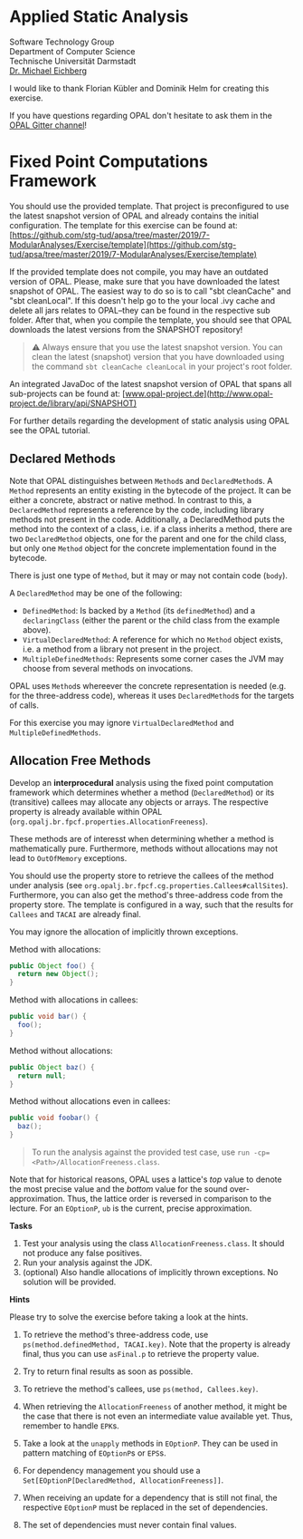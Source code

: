# Applied Static Analysis

Software Technology Group  
Department of Computer Science  
Technische Universität Darmstadt  
[Dr. Michael Eichberg](mailto:m.eichberg@me.com)

I would like to thank Florian Kübler and Dominik Helm for creating this exercise.

If you have questions regarding OPAL don't hesitate to ask them in the [OPAL Gitter channel](https://gitter.im/OPAL-Project/Lobby)!

# Fixed Point Computations Framework

You should use the provided template. That project is preconfigured to use the latest snapshot version of OPAL and already contains the initial configuration. The template for this exercise can be found at: [https://github.com/stg-tud/apsa/tree/master/2019/7-ModularAnalyses/Exercise/template](https://github.com/stg-tud/apsa/tree/master/2019/7-ModularAnalyses/Exercise/template)

If the provided template does not compile, you may have an outdated version of OPAL. Please, make sure that you have downloaded the latest snapshot of OPAL. The easiest way to do so is to call "sbt cleanCache" and "sbt cleanLocal". If this doesn't help go to the your local .ivy cache and delete all jars relates to OPAL–they can be found in the respective sub folder. After that, when you compile the template, you should see that OPAL downloads the latest versions from the SNAPSHOT repository!

> ️⚠️ Always ensure that you use the latest snapshot version. You can clean the latest (snapshot) version that you have downloaded using the command `sbt cleanCache cleanLocal` in your project's root folder.

An integrated JavaDoc of the latest snapshot version of OPAL that spans all sub-projects can be found at:
[www.opal-project.de](http://www.opal-project.de/library/api/SNAPSHOT)

For further details regarding the development of static analysis using OPAL see the OPAL tutorial.

## Declared Methods
Note that OPAL distinguishes between `Method`s and `DeclaredMethod`s.
A `Method` represents an entity existing in the bytecode of the project. It can be either a concrete, abstract or native method.
In contrast to this, a `DeclaredMethod` represents a reference by the code, including library methods not present in the code.
Additionally, a DeclaredMethod puts the method into the context of a class, i.e. if a class inherits a method, there are two `DeclaredMethod` objects, one for the parent and one for the child class, but only one `Method` object for the concrete implementation found in the bytecode.

There is just one type of `Method`, but it may or may not contain code (`body`).

A `DeclaredMethod` may be one of the following:

* `DefinedMethod`: Is backed by a `Method` (its `definedMethod`) and a `declaringClass` (either the parent or the child class from the example above).
* `VirtualDeclaredMethod`: A reference for which no `Method` object exists, i.e. a method from a library not present in the project.
* `MultipleDefinedMethods`: Represents some corner cases the JVM may choose from several methods on invocations.

OPAL uses `Method`s whereever the concrete representation is needed (e.g. for the three-address code), whereas it uses `DeclaredMethod`s for the targets of calls.

For this exercise you may ignore `VirtualDeclaredMethod` and `MultipleDefinedMethods`.

## Allocation Free Methods

Develop an __interprocedural__ analysis using the fixed point computation framework which determines whether a method (`DeclaredMethod`) or its (transitive) callees may allocate any objects or arrays.
The respective property is already available within OPAL (`org.opalj.br.fpcf.properties.AllocationFreeness`).

These methods are of interesst when determining whether a method is mathematically pure.
Furthermore, methods without allocations may not lead to `OutOfMemory` exceptions.

You should use the property store to retrieve the callees of the method under analysis (see `org.opalj.br.fpcf.cg.properties.Callees#callSites`). Furthermore, you can also get the method's three-address code from the property store. 
 The template is configured in a way, such that the results for `Callees` and `TACAI` are already final.

You may ignore the allocation of implicitly thrown exceptions.



Method with allocations:
```java
public Object foo() {
  return new Object();
}
```

Method with allocations in callees:
```java
public void bar() {
  foo();
}
```

Method without allocations:
```java
public Object baz() {
  return null;
}
```

Method without allocations even in callees:
```java
public void foobar() {
  baz();
}
```

> To run the analysis against the provided test case, use `run -cp=<Path>/AllocationFreeness.class`.

Note that for historical reasons, OPAL uses a lattice's *top* value to denote the most precise value and the *bottom* value for the sound over-approximation. 
Thus, the lattice order is reversed in comparison to the lecture.
For an `EOptionP`, `ub` is the current, precise approximation.

**Tasks**

 1. Test your analysis using the class `AllocationFreeness.class`. It should not produce any false positives.
 2. Run your analysis against the JDK.
 3. (optional) Also handle allocations of implicitly thrown exceptions. No solution will be provided.


**Hints**

Please try to solve the exercise before taking a look at the hints.

1. To retrieve the method's three-address code, use `ps(method.definedMethod, TACAI.key)`. Note that the property is already final, thus you can use `asFinal.p` to retrieve the property value.

1. Try to return final results as soon as possible.

1. To retrieve the method's callees, use `ps(method, Callees.key)`. 

1. When retrieving the `AllocationFreeness` of another method, it might be the case that there is not even an intermediate value available yet. Thus, remember to handle `EPK`s.

1. Take a look at the `unapply` methods in `EOptionP`. They can be used in pattern matching of `EOptionP`s or `EPS`s. 

1. For dependency management you should use a `Set[EOptionP[DeclaredMethod, AllocationFreeness]]`.

1. When receiving an update for a dependency that is still not final, the respective `EOptionP` must be replaced in the set of dependencies.

1. The set of dependencies must never contain final values.


